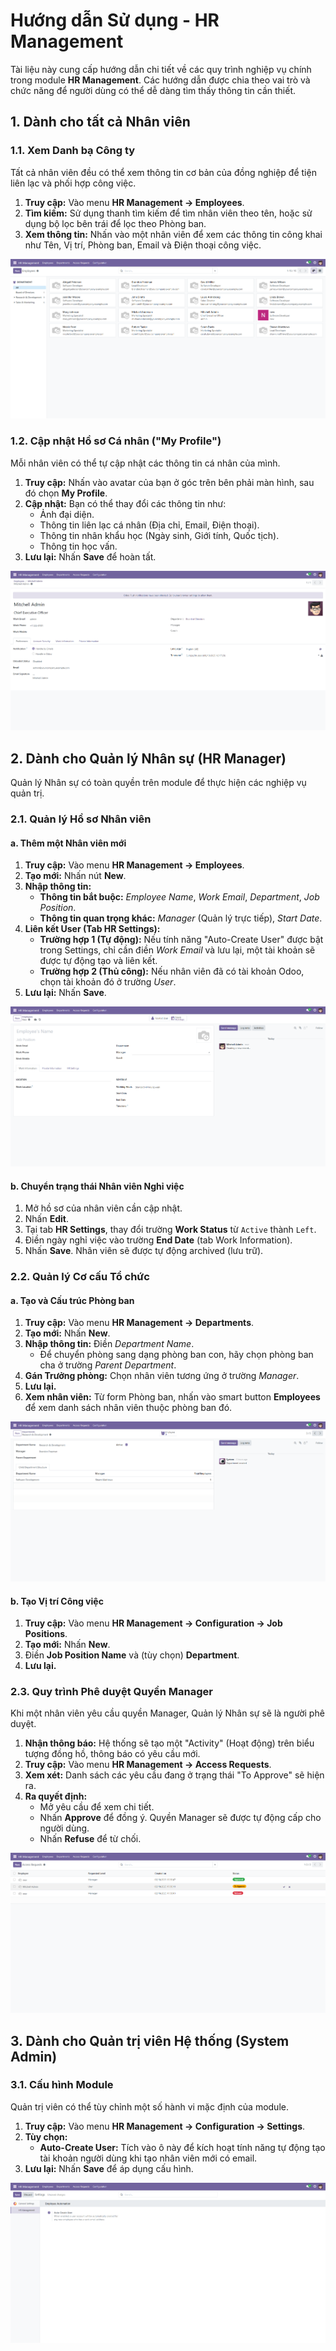 # Hướng dẫn Sử dụng - HR Management

Tài liệu này cung cấp hướng dẫn chi tiết về các quy trình nghiệp vụ chính trong module **HR Management**. Các hướng dẫn được chia theo vai trò và chức năng để người dùng có thể dễ dàng tìm thấy thông tin cần thiết.

## 1. Dành cho tất cả Nhân viên

### 1.1. Xem Danh bạ Công ty

Tất cả nhân viên đều có thể xem thông tin cơ bản của đồng nghiệp để tiện liên lạc và phối hợp công việc.

1.  **Truy cập:** Vào menu **HR Management -> Employees**.
2.  **Tìm kiếm:** Sử dụng thanh tìm kiếm để tìm nhân viên theo tên, hoặc sử dụng bộ lọc bên trái để lọc theo Phòng ban.
3.  **Xem thông tin:** Nhấn vào một nhân viên để xem các thông tin công khai như Tên, Vị trí, Phòng ban, Email và Điện thoại công việc.

![Giao diện danh bạ nhân viên](images/employee_directory.png)

### 1.2. Cập nhật Hồ sơ Cá nhân ("My Profile")

Mỗi nhân viên có thể tự cập nhật các thông tin cá nhân của mình.

1.  **Truy cập:** Nhấn vào avatar của bạn ở góc trên bên phải màn hình, sau đó chọn **My Profile**.
2.  **Cập nhật:** Bạn có thể thay đổi các thông tin như:
    - Ảnh đại diện.
    - Thông tin liên lạc cá nhân (Địa chỉ, Email, Điện thoại).
    - Thông tin nhân khẩu học (Ngày sinh, Giới tính, Quốc tịch).
    - Thông tin học vấn.
3.  **Lưu lại:** Nhấn **Save** để hoàn tất.

![Giao diện My Profile](images/my_profile.png)

## 2. Dành cho Quản lý Nhân sự (HR Manager)

Quản lý Nhân sự có toàn quyền trên module để thực hiện các nghiệp vụ quản trị.

### 2.1. Quản lý Hồ sơ Nhân viên

#### a. Thêm một Nhân viên mới
1.  **Truy cập:** Vào menu **HR Management -> Employees**.
2.  **Tạo mới:** Nhấn nút **New**.
3.  **Nhập thông tin:**
    - **Thông tin bắt buộc:** *Employee Name*, *Work Email*, *Department*, *Job Position*.
    - **Thông tin quan trọng khác:** *Manager* (Quản lý trực tiếp), *Start Date*.
4.  **Liên kết User (Tab HR Settings):**
    - **Trường hợp 1 (Tự động):** Nếu tính năng "Auto-Create User" được bật trong Settings, chỉ cần điền *Work Email* và lưu lại, một tài khoản sẽ được tự động tạo và liên kết.
    - **Trường hợp 2 (Thủ công):** Nếu nhân viên đã có tài khoản Odoo, chọn tài khoản đó ở trường *User*.
5.  **Lưu lại:** Nhấn **Save**.

![Giao diện New](images/new_employee.png)

#### b. Chuyển trạng thái Nhân viên Nghỉ việc
1.  Mở hồ sơ của nhân viên cần cập nhật.
2.  Nhấn **Edit**.
3.  Tại tab **HR Settings**, thay đổi trường **Work Status** từ `Active` thành `Left`.
4.  Điền ngày nghỉ việc vào trường **End Date** (tab Work Information).
5.  Nhấn **Save**. Nhân viên sẽ được tự động archived (lưu trữ).

### 2.2. Quản lý Cơ cấu Tổ chức

#### a. Tạo và Cấu trúc Phòng ban
1.  **Truy cập:** Vào menu **HR Management -> Departments**.
2.  **Tạo mới:** Nhấn **New**.
3.  **Nhập thông tin:** Điền *Department Name*.
    - Để chuyển phòng sang dạng phòng ban con, hãy chọn phòng ban cha ở trường *Parent Department*.
4.  **Gán Trưởng phòng:** Chọn nhân viên tương ứng ở trường *Manager*.
5.  **Lưu lại.**
6.  **Xem nhân viên:** Từ form Phòng ban, nhấn vào smart button **Employees** để xem danh sách nhân viên thuộc phòng ban đó.

![Form quản lý phòng ban](images/department_form.png)

#### b. Tạo Vị trí Công việc
1.  **Truy cập:** Vào menu **HR Management -> Configuration -> Job Positions**.
2.  **Tạo mới:** Nhấn **New**.
3.  Điền **Job Position Name** và (tùy chọn) **Department**.
4.  **Lưu lại.**

### 2.3. Quy trình Phê duyệt Quyền Manager

Khi một nhân viên yêu cầu quyền Manager, Quản lý Nhân sự sẽ là người phê duyệt.

1.  **Nhận thông báo:** Hệ thống sẽ tạo một "Activity" (Hoạt động) trên biểu tượng đồng hồ, thông báo có yêu cầu mới.
2.  **Truy cập:** Vào menu **HR Management -> Access Requests**.
3.  **Xem xét:** Danh sách các yêu cầu đang ở trạng thái "To Approve" sẽ hiện ra.
4.  **Ra quyết định:**
    - Mở yêu cầu để xem chi tiết.
    - Nhấn **Approve** để đồng ý. Quyền Manager sẽ được tự động cấp cho người dùng.
    - Nhấn **Refuse** để từ chối.
    
![Giao diện duyệt yêu cầu cấp quyền](images/access_request.png)

## 3. Dành cho Quản trị viên Hệ thống (System Admin)

### 3.1. Cấu hình Module

Quản trị viên có thể tùy chỉnh một số hành vi mặc định của module.

1.  **Truy cập:** Vào menu **HR Management -> Configuration -> Settings**.
2.  **Tùy chọn:**
    - **Auto-Create User:** Tích vào ô này để kích hoạt tính năng tự động tạo tài khoản người dùng khi tạo nhân viên mới có email.
3.  **Lưu lại:** Nhấn **Save** để áp dụng cấu hình.

![Giao diện cấu hình module](images/hr_settings.png)